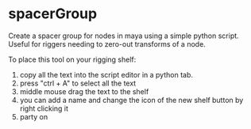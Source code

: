 # spacerGroup
Create a spacer group for nodes in maya using a simple python script. Useful for riggers needing to zero-out transforms of a node.

To place this tool on your rigging shelf:
1. copy all the text into the script editor in a python tab.
2. press "ctrl + A" to select all the text 
3. middle mouse drag the text to the shelf 
4. you can add a name and change the icon of the new shelf button by right clicking it 
5. party on 
